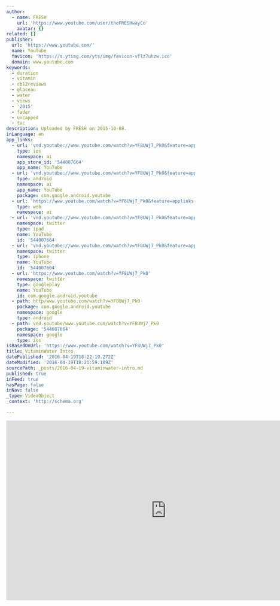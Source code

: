 ```yaml
---
author:
  - name: FRESH
    url: 'https://www.youtube.com/user/theFRESHwayCo'
    avatar: {}
related: []
publisher:
  url: 'https://www.youtube.com/'
  name: YouTube
  favicon: 'https://s.ytimg.com/yts/img/favicon-vflz7uhzw.ico'
  domain: www.youtube.com
keywords:
  - duration
  - vitamin
  - cb12reviews
  - glaceau
  - water
  - views
  - '2015'
  - fader
  - uncapped
  - tvc
description: Uploaded by FRESH on 2015-10-08.
inLanguage: en
app_links:
  - url: 'vnd.youtube://www.youtube.com/watch?v=YF8UWj7_Pk0&feature=applinks'
    type: ios
    namespace: ai
    app_store_id: '544007664'
    app_name: YouTube
  - url: 'vnd.youtube://www.youtube.com/watch?v=YF8UWj7_Pk0&feature=applinks'
    type: android
    namespace: ai
    app_name: YouTube
    package: com.google.android.youtube
  - url: 'https://www.youtube.com/watch?v=YF8UWj7_Pk0&feature=applinks'
    type: web
    namespace: ai
  - url: 'vnd.youtube://www.youtube.com/watch?v=YF8UWj7_Pk0&feature=applinks'
    namespace: twitter
    type: ipad
    name: YouTube
    id: '544007664'
  - url: 'vnd.youtube://www.youtube.com/watch?v=YF8UWj7_Pk0&feature=applinks'
    namespace: twitter
    type: iphone
    name: YouTube
    id: '544007664'
  - url: 'https://www.youtube.com/watch?v=YF8UWj7_Pk0'
    namespace: twitter
    type: googleplay
    name: YouTube
    id: com.google.android.youtube
  - path: http/www.youtube.com/watch?v=YF8UWj7_Pk0
    package: com.google.android.youtube
    namespace: google
    type: android
  - path: vnd.youtube/www.youtube.com/watch?v=YF8UWj7_Pk0
    package: '544007664'
    namespace: google
    type: ios
isBasedOnUrl: 'https://www.youtube.com/watch?v=YF8UWj7_Pk0'
title: VitaminWater Intro
datePublished: '2016-04-19T18:22:19.272Z'
dateModified: '2016-04-19T18:21:59.109Z'
sourcePath: _posts/2016-04-19-vitaminwater-intro.md
published: true
inFeed: true
hasPage: false
inNav: false
_type: VideoObject
_context: 'http://schema.org'

---
```

<iframe src="https://cdn.embedly.com/widgets/media.html?src=https%3A%2F%2Fwww.youtube.com%2Fembed%2FYF8UWj7_Pk0%3Ffeature%3Doembed&amp;url=https%3A%2F%2Fwww.youtube.com%2Fwatch%3Fv%3DYF8UWj7_Pk0&amp;image=https%3A%2F%2Fi.ytimg.com%2Fvi%2FYF8UWj7_Pk0%2Fhqdefault.jpg&amp;key=b7d04c9b404c499eba89ee7072e1c4f7&amp;type=text%2Fhtml&amp;schema=youtube" width="854" height="480" scrolling="no" frameborder="0" allowfullscreen="" style=""></iframe>